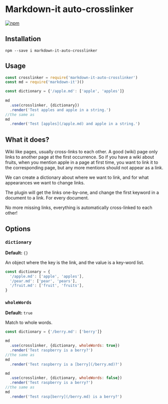 # Markdown-it auto-crosslinker

[![npm](https://img.shields.io/npm/v/markdown-it-auto-crosslinker)](https://www.npmjs.com/package/markdown-it-auto-crosslinker)

## Installation
```
npm --save i markdown-it-auto-crosslinker
```

## Usage

```js
const crosslinker = require('markdown-it-auto-crosslinker')
const md = require('markdown-it')()

const dictionary = {'/apple.md': ['apple', 'apples']}
  
md
  .use(crosslinker, {dictionary})
  .render('Test apples and apple in a string.')
//the same as 
md
  .render('Test [apples](/apple.md) and apple in a string.')
```

## What it does?
Wiki like pages, usually cross-links to each other. 
A good (wiki) page only links to another page at the first occurrence.
So if you have a wiki about fruits, when you mention apple in a page at first time, 
you want to link it to the corresponding page, but any more mentions should not appear as a link.

We can create a dictionary about where we want to link, and for what appearances we want to change links.

The plugin will get the links one-by-one, and change the first keyword in a document to a link. For every document.

No more missing links, everything is automatically cross-linked to each other!

## Options
### `dictionary`
**Default:** `{}`

An object where the key is the link, and the value is a key-word list.
```js
const dictionary = {
  '/apple.md': ['apple', 'apples'],
  '/pear.md': ['pear', 'pears'],
  '/fruit.md': ['fruit', 'fruits'],
}
```

### `wholeWords`
**Default:** `true`

Match to whole words.
```js
const dictionary = {'/berry.md': ['berry']}

md
  .use(crosslinker, {dictionary, wholeWords: true})
  .render('Test raspberry is a berry?')
//the same as 
md
  .render('Test raspberry is a [berry](/berry.md)?')

md
  .use(crosslinker, {dictionary, wholeWords: false})
  .render('Test raspberry is a berry?')
//the same as 
md
  .render('Test rasp[berry](/berry.md) is a berry?')
```
